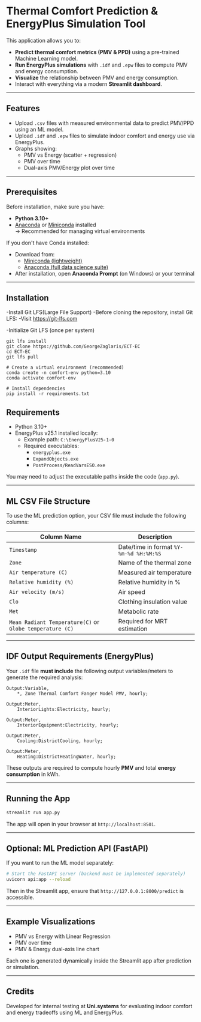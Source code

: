 #  Thermal Comfort Prediction & EnergyPlus Simulation Tool

This application allows you to:

- **Predict thermal comfort metrics (PMV & PPD)** using a pre-trained Machine Learning model.
- **Run EnergyPlus simulations** with `.idf` and `.epw` files to compute PMV and energy consumption.
- **Visualize** the relationship between PMV and energy consumption.
- Interact with everything via a modern **Streamlit dashboard**.

---

##  Features

- Upload `.csv` files with measured environmental data to predict PMV/PPD using an ML model.
- Upload `.idf` and `.epw` files to simulate indoor comfort and energy use via EnergyPlus.
- Graphs showing:
  - PMV vs Energy (scatter + regression)
  - PMV over time
  - Dual-axis PMV/Energy plot over time

---

##  Prerequisites

Before installation, make sure you have:

- **Python 3.10+**
- [Anaconda](https://www.anaconda.com/download) or [Miniconda](https://docs.conda.io/en/latest/miniconda.html) installed  
  → Recommended for managing virtual environments

If you don't have Conda installed:

- Download from:
  - [Miniconda (lightweight)](https://docs.conda.io/en/latest/miniconda.html)
  - [Anaconda (full data science suite)](https://www.anaconda.com/download)
- After installation, open **Anaconda Prompt** (on Windows) or your terminal

---

##  Installation
-Install Git LFS(Large File Support)
-Before cloning the repository, install Git LFS:
-Visit https://git-lfs.com

-Initialize Git LFS (once per system)
```bass
git lfs install
git clone https://github.com/GeorgeZaglaris/ECT-EC
cd ECT-EC
git lfs pull

# Create a virtual environment (recommended)
conda create -n comfort-env python=3.10
conda activate comfort-env

# Install dependencies
pip install -r requirements.txt
```
##  Requirements

- Python 3.10+
- EnergyPlus v25.1 installed locally:
  - Example path: `C:\EnergyPlusV25-1-0`
  - Required executables:
    - `energyplus.exe`
    - `ExpandObjects.exe`
    - `PostProcess/ReadVarsESO.exe`

You may need to adjust the executable paths inside the code (`app.py`).

---

##  ML CSV File Structure

To use the ML prediction option, your CSV file must include the following columns:

| Column Name                     | Description                        |
|----------------------------------|------------------------------------|
| `Timestamp`                     | Date/time in format `%Y-%m-%d %H:%M:%S` |
| `Zone`                          | Name of the thermal zone           |
| `Air temperature (C)`           | Measured air temperature           |
| `Relative humidity (%)`         | Relative humidity in %             |
| `Air velocity (m/s)`            | Air speed                          |
| `Clo`                           | Clothing insulation value          |
| `Met`                           | Metabolic rate                     |
| `Mean Radiant Temperature(C)` or `Globe temperature (C)` | Required for MRT estimation |

---

##  IDF Output Requirements (EnergyPlus)

Your `.idf` file **must include** the following output variables/meters to generate the required analysis:

```idf
Output:Variable,
    *, Zone Thermal Comfort Fanger Model PMV, hourly;

Output:Meter,
    InteriorLights:Electricity, hourly;

Output:Meter,
    InteriorEquipment:Electricity, hourly;

Output:Meter,
    Cooling:DistrictCooling, hourly;

Output:Meter,
    Heating:DistrictHeatingWater, hourly;
```

These outputs are required to compute hourly **PMV** and total **energy consumption** in kWh.

---

##  Running the App

```bash
streamlit run app.py
```

The app will open in your browser at `http://localhost:8501`.

---

##  Optional: ML Prediction API (FastAPI)

If you want to run the ML model separately:

```bash
# Start the FastAPI server (backend must be implemented separately)
uvicorn api:app --reload
```

Then in the Streamlit app, ensure that `http://127.0.0.1:8000/predict` is accessible.

---

##  Example Visualizations

- PMV vs Energy with Linear Regression  
- PMV over time  
- PMV & Energy dual-axis line chart  

Each one is generated dynamically inside the Streamlit app after prediction or simulation.

---

##  Credits

Developed for internal testing at **Uni.systems** for evaluating indoor comfort and energy tradeoffs using ML and EnergyPlus.
